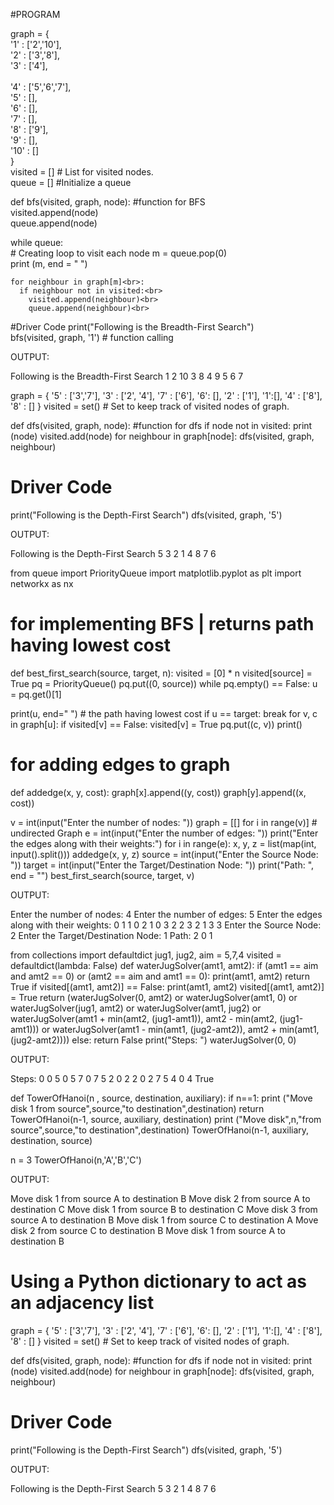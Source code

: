 #PROGRAM 

graph = {<br>
'1' : ['2','10'],<br>
'2' : ['3','8'],<br>
'3' : ['4'],<br><br>
'4' : ['5','6','7'],<br>
'5' : [],<br>
'6' : [],<br>
'7' : [],<br>
'8' : ['9'],<br>
'9' : [],<br>
'10' : []<br>
}<br>
visited = [] # List for visited nodes.<br>
queue = []     #Initialize a queue<br>

def bfs(visited, graph, node): #function for BFS<br>
  visited.append(node)<br>
  queue.append(node)<br>

  while queue:    <br>      # Creating loop to visit each node
    m = queue.pop(0) <br>
    print (m, end = " ")<br> 

    for neighbour in graph[m]<br>:
      if neighbour not in visited:<br>
        visited.append(neighbour)<br>
        queue.append(neighbour)<br>

#Driver Code
print("Following is the Breadth-First Search")<br>
bfs(visited, graph, '1')    # function calling<br>

OUTPUT:

Following is the Breadth-First Search
1 2 10 3 8 4 9 5 6 7 


graph = {
'5' : ['3','7'],
'3' : ['2', '4'],
'7' : ['6'],
'6': [],
'2' : ['1'],
'1':[],
'4' : ['8'],
'8' : []
}
visited = set() # Set to keep track of visited nodes of graph.

def dfs(visited, graph, node):  #function for dfs 
    if node not in visited:
        print (node)
        visited.add(node)
        for neighbour in graph[node]:
            dfs(visited, graph, neighbour)

# Driver Code
print("Following is the Depth-First Search")
dfs(visited, graph, '5')

OUTPUT:

Following is the Depth-First Search
5
3
2
1
4
8
7
6


from queue import PriorityQueue
import matplotlib.pyplot as plt
import networkx as nx
# for implementing BFS | returns path having lowest cost
def best_first_search(source, target, n):
 visited = [0] * n
 visited[source] = True
 pq = PriorityQueue()
 pq.put((0, source))
 while pq.empty() == False:
   u = pq.get()[1]

   print(u, end=" ") # the path having lowest cost
   if u == target:
     break
   for v, c in graph[u]:
     if visited[v] == False:
       visited[v] = True
       pq.put((c, v))
       print()
# for adding edges to graph
def addedge(x, y, cost):
 graph[x].append((y, cost))
 graph[y].append((x, cost))

v = int(input("Enter the number of nodes: "))
graph = [[] for i in range(v)] # undirected Graph
e = int(input("Enter the number of edges: "))
print("Enter the edges along with their weights:")
for i in range(e):
 x, y, z = list(map(int, input().split()))
 addedge(x, y, z)
source = int(input("Enter the Source Node: "))
target = int(input("Enter the Target/Destination Node: "))
print("Path: ", end = "")
best_first_search(source, target, v)

OUTPUT:

Enter the number of nodes: 4
Enter the number of edges: 5
Enter the edges along with their weights:
0 1 1
0 2 1
0 3 2 
2 3 2
1 3 3
Enter the Source Node: 2
Enter the Target/Destination Node: 1
Path: 2 
0 
1 


from collections import defaultdict
jug1, jug2, aim = 5,7,4
visited = defaultdict(lambda: False)
def waterJugSolver(amt1, amt2):
 if (amt1 == aim and amt2 == 0) or (amt2 == aim and amt1 == 0):
   print(amt1, amt2)
   return True
 if visited[(amt1, amt2)] == False:
   print(amt1, amt2)
   visited[(amt1, amt2)] = True
   return (waterJugSolver(0, amt2) or
 waterJugSolver(amt1, 0) or
 waterJugSolver(jug1, amt2) or
 waterJugSolver(amt1, jug2) or
 waterJugSolver(amt1 + min(amt2, (jug1-amt1)),
 amt2 - min(amt2, (jug1-amt1))) or
 waterJugSolver(amt1 - min(amt1, (jug2-amt2)),
 amt2 + min(amt1, (jug2-amt2))))
 else:
   return False
print("Steps: ")
waterJugSolver(0, 0)

OUTPUT:

Steps: 
0 0
5 0
5 7
0 7
5 2
0 2
2 0
2 7
5 4
0 4
True


def TowerOfHanoi(n , source, destination, auxiliary):
    if n==1:
        print ("Move disk 1 from source",source,"to destination",destination)
        return
    TowerOfHanoi(n-1, source, auxiliary, destination)
    print ("Move disk",n,"from source",source,"to destination",destination)
    TowerOfHanoi(n-1, auxiliary, destination, source)

n = 3
TowerOfHanoi(n,'A','B','C')

OUTPUT:

Move disk 1 from source A to destination B
Move disk 2 from source A to destination C
Move disk 1 from source B to destination C
Move disk 3 from source A to destination B
Move disk 1 from source C to destination A
Move disk 2 from source C to destination B
Move disk 1 from source A to destination B


# Using a Python dictionary to act as an adjacency list
graph = {
'5' : ['3','7'],
'3' : ['2', '4'],
'7' : ['6'],
'6': [],
'2' : ['1'],
'1':[],
'4' : ['8'],
'8' : []
}
visited = set() # Set to keep track of visited nodes of graph.

def dfs(visited, graph, node):  #function for dfs 
    if node not in visited:
        print (node)
        visited.add(node)
        for neighbour in graph[node]:
            dfs(visited, graph, neighbour)

# Driver Code
print("Following is the Depth-First Search")
dfs(visited, graph, '5')

OUTPUT:

Following is the Depth-First Search
5
3
2
1
4
8
7
6
